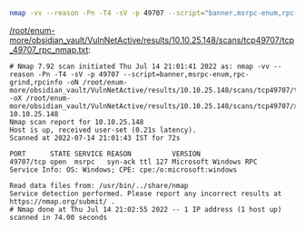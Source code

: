 ```bash
nmap -vv --reason -Pn -T4 -sV -p 49707 --script="banner,msrpc-enum,rpc-grind,rpcinfo" -oN "/root/enum-more/obsidian_vault/VulnNetActive/results/10.10.25.148/scans/tcp49707/tcp_49707_rpc_nmap.txt" -oX "/root/enum-more/obsidian_vault/VulnNetActive/results/10.10.25.148/scans/tcp49707/xml/tcp_49707_rpc_nmap.xml" 10.10.25.148
```

[/root/enum-more/obsidian_vault/VulnNetActive/results/10.10.25.148/scans/tcp49707/tcp_49707_rpc_nmap.txt](file:///root/enum-more/obsidian_vault/VulnNetActive/results/10.10.25.148/scans/tcp49707/tcp_49707_rpc_nmap.txt):

```
# Nmap 7.92 scan initiated Thu Jul 14 21:01:41 2022 as: nmap -vv --reason -Pn -T4 -sV -p 49707 --script=banner,msrpc-enum,rpc-grind,rpcinfo -oN /root/enum-more/obsidian_vault/VulnNetActive/results/10.10.25.148/scans/tcp49707/tcp_49707_rpc_nmap.txt -oX /root/enum-more/obsidian_vault/VulnNetActive/results/10.10.25.148/scans/tcp49707/xml/tcp_49707_rpc_nmap.xml 10.10.25.148
Nmap scan report for 10.10.25.148
Host is up, received user-set (0.21s latency).
Scanned at 2022-07-14 21:01:43 IST for 72s

PORT      STATE SERVICE REASON          VERSION
49707/tcp open  msrpc   syn-ack ttl 127 Microsoft Windows RPC
Service Info: OS: Windows; CPE: cpe:/o:microsoft:windows

Read data files from: /usr/bin/../share/nmap
Service detection performed. Please report any incorrect results at https://nmap.org/submit/ .
# Nmap done at Thu Jul 14 21:02:55 2022 -- 1 IP address (1 host up) scanned in 74.00 seconds

```
